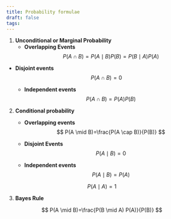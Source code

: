 ```yaml
---
title: Probability formulae
draft: false
tags:
---
```


1. **Unconditional or Marginal Probability**
	- **Overlapping Events** 
$$
P(A \cap B)=P(A \mid B) P(B)=P(B \mid A) P(A)
$$

- **Disjoint events**
$$
P(A \cap B)=0
$$

	- **Independent events** 
$$
P(A \cap B)=P(A) P(B)
$$


2. **Conditional probability**
	- **Overlapping events** 
$$
P(A \mid B)=\frac{P(A \cap B)}{P(B)}
$$

	- **Disjoint Events** 
$$
P(A \mid B)=0
$$

	- **Independent events** 
$$
P(A \mid B)=P(A)
$$

$$
P(A \mid A)=1
$$

3. **Bayes Rule**

$$
P(A \mid B)=\frac{P(B \mid A) P(A)}{P(B)}
$$




